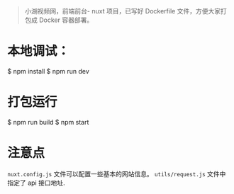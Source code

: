 > 小湖视频网，前端前台- nuxt 项目，已写好 Dockerfile 文件，方便大家打包成 Docker 容器部署。

# 本地调试：

$ npm install
$ npm run dev

# 打包运行

$ npm run build
$ npm start

# 注意点

`nuxt.config.js` 文件可以配置一些基本的网站信息。
`utils/request.js` 文件中指定了 api 接口地址.
